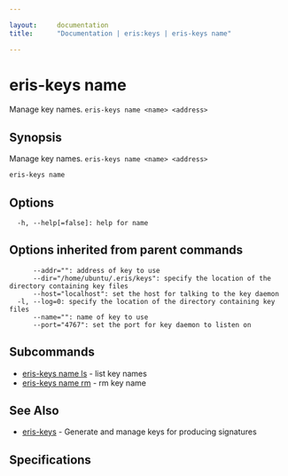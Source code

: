 ```yaml
---

layout:     documentation
title:      "Documentation | eris:keys | eris-keys name"

---
```


# eris-keys name

Manage key names. `eris-keys name <name> <address>`

## Synopsis

Manage key names. `eris-keys name <name> <address>`

```bash
eris-keys name
```

## Options

```
  -h, --help[=false]: help for name
```

## Options inherited from parent commands

```
      --addr="": address of key to use
      --dir="/home/ubuntu/.eris/keys": specify the location of the directory containing key files
      --host="localhost": set the host for talking to the key daemon
  -l, --log=0: specify the location of the directory containing key files
      --name="": name of key to use
      --port="4767": set the port for key daemon to listen on
```

## Subcommands

* [eris-keys name ls](https://docs.erisindustries.com/documentation/eris-keys/latest/eris-keys_name_ls/)	 - list key names
* [eris-keys name rm](https://docs.erisindustries.com/documentation/eris-keys/latest/eris-keys_name_rm/)	 - rm key name

## See Also

* [eris-keys](https://docs.erisindustries.com/documentation/eris-keys/latest/eris-keys/)	 - Generate and manage keys for producing signatures

## Specifications



